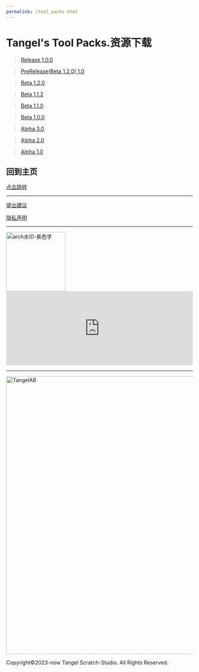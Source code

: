 ```yaml
---
permalink: /tool_packs.html
---
```

# Tangel's Tool Packs.资源下载

> [Release 1.0.0](https://afdian.net/p/b87eb620875811ed9b1052540025c377)

> [PreRelease(Beta 1.2.0) 1.0](https://afdian.net/p/fac40ab2840b11ed91d852540025c377)

> [Beta 1.2.0](https://afdian.net/p/4b76a1fe835311ed8b3c52540025c377)

> [Beta 1.1.2](https://afdian.net/p/3d156e3e81bd11ed846252540025c377)

> [Beta 1.1.0](https://afdian.net/p/9d09535280f311ed9cf352540025c377)

> [Beta 1.0.0](https://afdian.net/p/b2d5f1e4803111edb32052540025c377)

> [Alpha 3.0](https://afdian.net/p/121de0c27ea611eda44d52540025c377)

> [Alpha 2.0](https://afdian.net/p/641e50127de011ed87dc52540025c377)

> [Alpha 1.0](https://afdian.net/p/9cb6b0c07db011edb53952540025c377)

## 回到主页

[点击跳转](http://tangelscratchstudio.online/)

***

[提出建议](https://support.qq.com/product/400818)

[隐私声明](https://docs.qq.com/doc/DQlpwT3pEakZxQUt0)

***

<img width="160" alt="arch水印-紫色字" src="https://user-images.githubusercontent.com/91039316/166202842-59b79d17-086f-408d-8634-b779db164080.png">

<iframe id="afdian_leaflet_TangelStudio" src="https://afdian.net/leaflet?slug=TangelStudio" width="100%" scrolling="no" height="200" frameborder="0"></iframe><script>document.body.clientWidth< 700 ? document.getElementById("afdian_leaflet_TangelStudio").width = "100%" : document.getElementById("afdian_leaflet_TangelStudio").width = "640"</script>

***
  
<img width="750" alt="TangelAB" src="https://user-images.githubusercontent.com/91039316/210968013-2737ff03-8b0d-45e5-9dd0-c4c07e62a10b.png">

Copyright©2023-now Tangel Scratch-Studio. All Rights Reserved.
